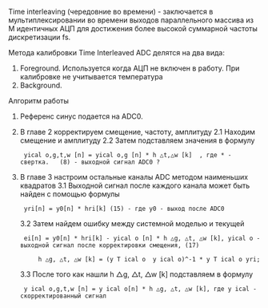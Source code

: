Time interleaving (чередовние во времени) - заключается в мультиплексировании во времени выходов параллельного массива из М идентичных АЦП для достижения 
более высокой суммарной частоты дискретизации fs.

Метода калибровки Time Interleaved ADC делятся на два вида:
1. Foreground. Используется когда АЦП не включен в работу. При калибровке не учитывается температура
2. Background. 


Алгоритм работы 
1. Референс синус подается на ADC0.
2. В главе 2 корректируем смещение, частоту, амплитуду
    2.1 Находим смещение и амплитуду
    2.2 Затем подставляем значения в формулу

        yical o,g,t,w [n] = yical o,g [n] * h △t,△w [k]  , где * - свертка.   (8) - выходной сигнал ADC0 ?

3. В главе 3 настроим остальные каналы ADC методом наименьших квадратов
    3.1 Выходной сигнал после каждого канала может быть найден с помощью формулы

        yri[n] = y0[n] * hri[k] (15) - где y0 - выход после ADC0

    3.2 Затем найдем ошибку между системной моделью и текущей

        ei[n] = y0[n] * hri[k] - yical o [n] * h △g, △t, △w [k], yical o - выходной сигнал после корректировки смещения, (17)

            h △g, △t, △w [k] = (y T ical o  y ical o)^-1 * y T ical o yri;

    3.3 После того как нашли h △g, △t, △w [k] подставляем в формулу
    
        y ical o,g,t,w [n] = y ical o[n] * h △g, △t, △w [k], где y ical - скорректированный сигнал



